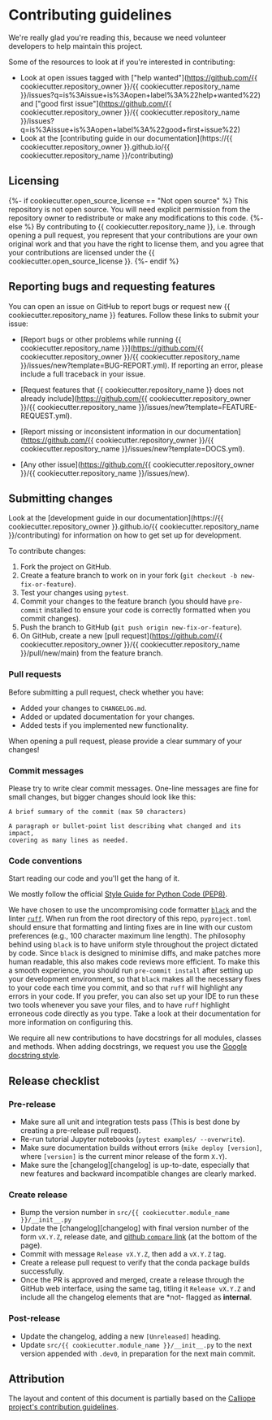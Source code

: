 # Contributing guidelines

We're really glad you're reading this, because we need volunteer developers to help maintain this project.

Some of the resources to look at if you're interested in contributing:

- Look at open issues tagged with ["help wanted"](https://github.com/{{ cookiecutter.repository_owner }}/{{ cookiecutter.repository_name }}/issues?q=is%3Aissue+is%3Aopen+label%3A%22help+wanted%22) and ["good first issue"](https://github.com/{{ cookiecutter.repository_owner }}/{{ cookiecutter.repository_name }}/issues?q=is%3Aissue+is%3Aopen+label%3A%22good+first+issue%22)
- Look at the [contributing guide in our documentation](https://{{ cookiecutter.repository_owner }}.github.io/{{ cookiecutter.repository_name }}/contributing)

## Licensing

{%- if cookiecutter.open_source_license == "Not open source" %}
This repository is not open source.
You will need explicit permission from the repository owner to redistribute or make any modifications to this code.
{%- else %}
By contributing to {{ cookiecutter.repository_name }}, i.e. through opening a pull request, you represent that your contributions are your own original work and that you have the right to license them, and you agree that your contributions are licensed under the {{ cookiecutter.open_source_license }}.
{%- endif %}

## Reporting bugs and requesting features

You can open an issue on GitHub to report bugs or request new {{ cookiecutter.repository_name }} features.
Follow these links to submit your issue:

- [Report bugs or other problems while running {{ cookiecutter.repository_name }}](https://github.com/{{ cookiecutter.repository_owner }}/{{ cookiecutter.repository_name }}/issues/new?template=BUG-REPORT.yml).
If reporting an error, please include a full traceback in your issue.

- [Request features that {{ cookiecutter.repository_name }} does not already include](https://github.com/{{ cookiecutter.repository_owner }}/{{ cookiecutter.repository_name }}/issues/new?template=FEATURE-REQUEST.yml).

- [Report missing or inconsistent information in our documentation](https://github.com/{{ cookiecutter.repository_owner }}/{{ cookiecutter.repository_name }}/issues/new?template=DOCS.yml).

- [Any other issue](https://github.com/{{ cookiecutter.repository_owner }}/{{ cookiecutter.repository_name }}/issues/new).

## Submitting changes

Look at the [development guide in our documentation](https://{{ cookiecutter.repository_owner }}.github.io/{{ cookiecutter.repository_name }}/contributing) for information on how to get set up for development.

<!--- the "--8<--" html comments define what part of this file to add to the index page of the documentation -->
<!--- --8<-- [start:docs] -->

To contribute changes:

1. Fork the project on GitHub.
1. Create a feature branch to work on in your fork (`git checkout -b new-fix-or-feature`).
1. Test your changes using `pytest`.
1. Commit your changes to the feature branch (you should have `pre-commit` installed to ensure your code is correctly formatted when you commit changes).
1. Push the branch to GitHub (`git push origin new-fix-or-feature`).
1. On GitHub, create a new [pull request](https://github.com/{{ cookiecutter.repository_owner }}/{{ cookiecutter.repository_name }}/pull/new/main) from the feature branch.

### Pull requests

Before submitting a pull request, check whether you have:

- Added your changes to `CHANGELOG.md`.
- Added or updated documentation for your changes.
- Added tests if you implemented new functionality.

When opening a pull request, please provide a clear summary of your changes!

### Commit messages

Please try to write clear commit messages. One-line messages are fine for small changes, but bigger changes should look like this:

    A brief summary of the commit (max 50 characters)

    A paragraph or bullet-point list describing what changed and its impact,
    covering as many lines as needed.

### Code conventions

Start reading our code and you'll get the hang of it.

We mostly follow the official [Style Guide for Python Code (PEP8)](https://www.python.org/dev/peps/pep-0008/).

We have chosen to use the uncompromising code formatter [`black`](https://github.com/psf/black/) and the linter [`ruff`](https://beta.ruff.rs/docs/).
When run from the root directory of this repo, `pyproject.toml` should ensure that formatting and linting fixes are in line with our custom preferences (e.g., 100 character maximum line length).
The philosophy behind using `black` is to have uniform style throughout the project dictated by code.
Since `black` is designed to minimise diffs, and make patches more human readable, this also makes code reviews more efficient.
To make this a smooth experience, you should run `pre-commit install` after setting up your development environment, so that `black` makes all the necessary fixes to your code each time you commit, and so that `ruff` will highlight any errors in your code.
If you prefer, you can also set up your IDE to run these two tools whenever you save your files, and to have `ruff` highlight erroneous code directly as you type.
Take a look at their documentation for more information on configuring this.

We require all new contributions to have docstrings for all modules, classes and methods.
When adding docstrings, we request you use the [Google docstring style](https://google.github.io/styleguide/pyguide.html#38-comments-and-docstrings).

## Release checklist

### Pre-release

- Make sure all unit and integration tests pass (This is best done by creating a pre-release pull request).
- Re-run tutorial Jupyter notebooks (`pytest examples/ --overwrite`).
- Make sure documentation builds without errors (`mike deploy [version]`, where `[version]` is the current minor release of the form `X.Y`).
- Make sure the [changelog][changelog] is up-to-date, especially that new features and backward incompatible changes are clearly marked.

### Create release

- Bump the version number in `src/{{ cookiecutter.module_name }}/__init__.py`
- Update the [changelog][changelog] with final version number of the form `vX.Y.Z`, release date, and [github `compare` link](https://docs.github.com/en/pull-requests/committing-changes-to-your-project/viewing-and-comparing-commits/comparing-commits) (at the bottom of the page).
- Commit with message `Release vX.Y.Z`, then add a `vX.Y.Z` tag.
- Create a release pull request to verify that the conda package builds successfully.
- Once the PR is approved and merged, create a release through the GitHub web interface, using the same tag, titling it `Release vX.Y.Z` and include all the changelog elements that are *not- flagged as **internal**.

### Post-release

- Update the changelog, adding a new `[Unreleased]` heading.
- Update `src/{{ cookiecutter.module_name }}/__init__.py` to the next version appended with `.dev0`, in preparation for the next main commit.

<!--- --8<-- [end:docs] -->

## Attribution

The layout and content of this document is partially based on the [Calliope project's contribution guidelines](https://github.com/calliope-project/calliope/blob/main/CONTRIBUTING.md).
